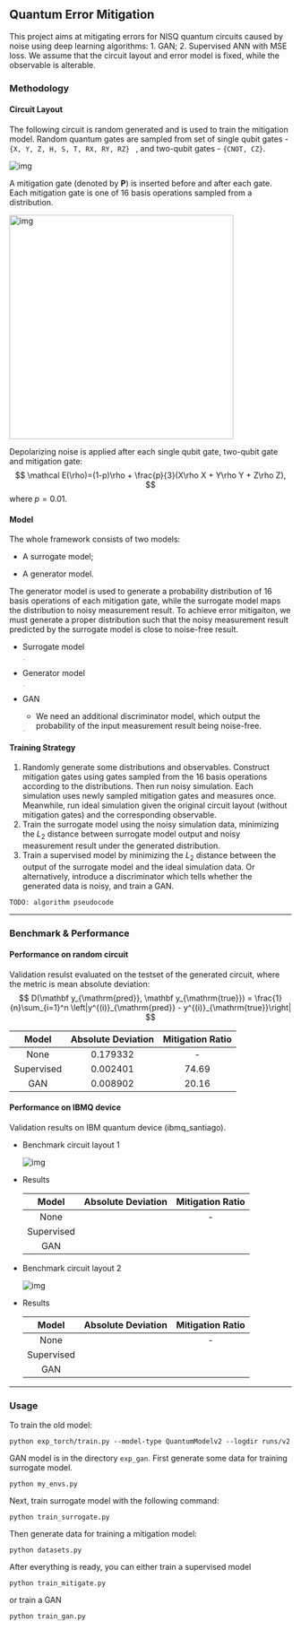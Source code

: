 ## Quantum Error Mitigation

This project aims at mitigating errors for NISQ quantum circuits caused by noise using deep learning algorithms: 1. GAN; 2. Supervised ANN with MSE loss. We assume that the circuit layout and error model is fixed, while the observable is alterable.



### Methodology

#### Circuit Layout

The following circuit is random generated and is used to train the mitigation model. Random quantum gates are sampled from set of single qubit gates - `{X, Y, Z, H, S, T, RX, RY, RZ} ` , and two-qubit gates - `{CNOT, CZ}`.

![img]()

A mitigation gate (denoted by $\mathbf{P}$) is inserted before and after each gate. Each mitigation gate is one of 16 basis operations sampled from a distribution.

<img src="https://github.com/EXPmaster/QuantumErrorMitigation/raw/master/imgs/basis_ops.png" alt="img" width=400 height=400 /> 

Depolarizing noise is applied after each single qubit gate, two-qubit gate and mitigation gate:
$$
\mathcal E(\rho)=(1-p)\rho + \frac{p}{3}(X\rho X + Y\rho Y + Z\rho Z),
$$
where $p=0.01$.



#### Model

The whole framework consists of two models:

* A surrogate model;

* A generator model.

The generator model is used to generate a probability distribution of 16 basis operations of each mitigation gate, while the surrogate model maps the distribution to noisy measurement result. To achieve error mitigaiton, we must generate a proper distribution such that the noisy measurement result predicted by the surrogate model is close to noise-free result.

* Surrogate model

  <img src="https://github.com/EXPmaster/QuantumErrorMitigation/raw/master/imgs/surrogate_model.png" alt="img" style="zoom:10%;" />

* Generator model

  <img src="https://github.com/EXPmaster/QuantumErrorMitigation/raw/master/imgs/generator.png" alt="img" style="zoom:10%;" />

* GAN

  * We need an additional discriminator model, which output the probability of  the input measurement result being noise-free.

  <img src="https://github.com/EXPmaster/QuantumErrorMitigation/raw/master/imgs/discriminator.png" alt="img" style="zoom:10%;" />



#### Training Strategy

1. Randomly generate some distributions and observables. Construct mitigation gates using gates sampled from the 16 basis operations according to the distributions. Then run noisy simulation. Each simulation uses newly sampled mitigation gates and measures once. Meanwhile, run ideal simulation given the original circuit layout (without mitigation gates) and the corresponding observable.
2. Train the surrogate model using the noisy simulation data, minimizing the $L_2$ distance between surrogate model output and noisy measurement result under the generated distribution.
3. Train a supervised model by minimizing the $L_2$ distance between the output of the surrogate model and the ideal simulation data. Or alternatively, introduce a discriminator which tells whether the generated data is noisy, and train a GAN.

`TODO: algorithm pseudocode` 

---

### Benchmark & Performance

#### Performance on random circuit

Validation resulst evaluated on the testset of the generated circuit, where the metric is mean absolute deviation:
$$
D(\mathbf y_{\mathrm{pred}}, \mathbf y_{\mathrm{true}}) = \frac{1}{n}\sum_{i=1}^n \left|y^{(i)}_{\mathrm{pred}} - y^{(i)}_{\mathrm{true}}\right|
$$

|   Model    | Absolute Deviation | Mitigation Ratio |
| :--------: | :----------------: | :--------------: |
|    None    |      0.179332      |        -         |
| Supervised |      0.002401      |      74.69       |
|    GAN     |      0.008902      |      20.16       |



#### Performance on IBMQ device

Validation results on IBM quantum device (ibmq_santiago).

* Benchmark circuit layout 1

  ![img](https://github.com/EXPmaster/QuantumErrorMitigation/raw/master/imgs/twoqubit_circuit.png)

* Results

  |   Model    | Absolute Deviation | Mitigation Ratio |
  | :--------: | :----------------: | :--------------: |
  |    None    |                    |        -         |
  | Supervised |                    |                  |
  |    GAN     |                    |                  |



* Benchmark circuit layout 2

  ![img](https://github.com/EXPmaster/QuantumErrorMitigation/raw/master/imgs/swaptest_circuit.png)

* Results

  |   Model    | Absolute Deviation | Mitigation Ratio |
  | :--------: | :----------------: | :--------------: |
  |    None    |                    |        -         |
  | Supervised |                    |                  |
  |    GAN     |                    |                  |

---


### Usage
To train the old model:
```
python exp_torch/train.py --model-type QuantumModelv2 --logdir runs/v2
```

GAN model is in the directory `exp_gan`. First generate some data for training surrogate model.
```
python my_envs.py
```

Next, train surrogate model with the following command:
```
python train_surrogate.py
```

Then generate data for training a mitigation model:
```
python datasets.py
```

After everything is ready, you can either train a supervised model
```
python train_mitigate.py
```

or train a GAN
```
python train_gan.py
```